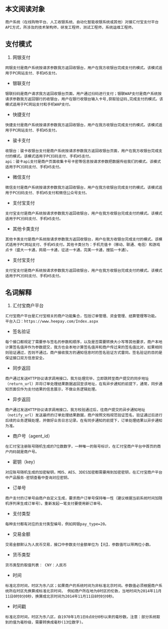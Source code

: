 ## 本文阅读对象

```text
商户系统（在线购物平台、人工收银系统、自动化智能收银系统或其他）对接汇付宝支付平台API方式，所涉及的技术架构师，研发工程师，测试工程师，系统运维工程师。
```


## 支付模式
1. 网银支付
 ```text
 网银支付是商户系统按请求参数我方返回收银台，用户在我方收银台完成支付的模式。该模式适用于PC网站支付、手机H5支付。
 ```

- 银联支付
 ```text
银联扫码是商户请求我方返回收银台页面，用户通过扫码进行支付；银联WAP支付是商户系统按请求参数我方返回银行的收银台，用户在银行收银台输入卡号,获取验证码,完成支付的模式。该模式适用于PC网站支付和手机WAP支付。
 ```

- 快捷支付
 ```text
快捷支付是商户系统按请求参数我方返回收银台，用户在我方收银台完成支付的模式。该模式适用于PC网站支付、手机H5支付。
 ```

- 骏卡支付
 ```text
收银台：骏卡收银台支付是商户系统按请求参数我方返回收银台页面，用户在我方收银台完成支付的模式。该模式适用于PC扫码支付、手机H5支付。
api：骏卡api支付是商户页面收集卡号卡密等信息按请求参数把数据传给我们的模式。该模式适用于PC扫码支付、手机H5支付。
 ```

- 微信支付
 ```text
微信支付是商户系统按请求参数我方返回收银台，用户在我方收银台完成支付的模式。该模式适用于PC扫码支付、手机H5支付和微信公众号支付。
 ```

- 支付宝支付
 ```text
支付宝支付是商户系统按请求参数我方返回收银台，用户在我方收银台完成支付的模式。该模式适用于PC扫码支付、手机H5支付。
 ```

- 其他卡类支付
 ```text
其他卡类支付是商户系统按请求参数我方返回收银台，用户在我方收银台完成支付的模式。该模式适用于PC网站支付、手机H5支付。其他卡类分为：手机充值卡（移动、联通、电信）和游戏点卡（盛大一卡通，网易一卡通，征途一卡通，完美一卡通，搜狐一卡通）。
 ```

- 支付宝支付
 ```text
支付宝支付是商户系统按请求参数我方返回收银台，用户在我方收银台完成支付的模式。该模式适用于PC扫码支付、手机H5支付。
 ```


## 名词解释
1. 汇付宝商户平台
```text
汇付宝商户平台是汇付宝相关的商户功能集合，包括订单管理、资金管理、结算管理等功能。
平台入口：https://www.heepay.com/Index.aspx
```

- 签名验证
```text
每个接口都规定了需要参与签名的参数和顺序，以及是否需要转换大小写等其他要求，商户本地计算签名值并作为参数提交，我方也会本地计算签名值并和商户传过来的签名值比对，如果相同则验证通过，否则不通过。商户接收我方的通知信息时的签名验证方式雷同。签名验证的目的是保证接口双方信息安全。
``` 

- 同步返回
```text
商户通过发送HTTP协议请求调用接口，我方处理完毕，立即跳转至商户提交的同步地址（return_url）并将订单处理结果数据返回至该地址，在有异步通知的前提下，通常，同步通知页面仅作为支付结果的信息展示，不做业务逻辑处理。
``` 

- 异步返回
```text
商户通过发送HTTP协议请求调用接口，我方校验通过后，往商户提交的异步通知地址（notify_url）发送最终的订单处理结果数据，商户按照文档规范验证签名，验证通过后进行后续的业务逻辑处理，并做好业务日志记录。在有同步通知的前提下，订单处理结果以异步通知为准。
``` 

- 商户号（agent_id）
```text
在汇付宝注册账号随机生成的7位数数字，一种唯一的账号标识，在汇付宝商户平台中首页的商户内码就是商户号。
``` 

- 密钥（key）
```text
对应账号随机生成的加密秘钥，MD5、AES、3DES加密都需要用到加密密钥，在汇付宝商户平台中产品服务-密钥查看中查询对应密钥。
``` 

- 订单号
```text
商户支付的订单号由商户自定义生成，要求商户订单号保持唯一性（建议根据当前系统时间加随机序列来生成订单号）。重新发起一笔支付要使用新订单号。
``` 

- 支付类型
```text
每种支付都有对应的支付类型编号，例如网银pay_type=20。
``` 

- 交易金额
```text
交易金额默认为人民币交易，接口中参数支付金额单位为【元】，参数值可以带两位小数。
``` 

- 货币类型
```text
货币类型的取值列表： CNY：人民币
``` 

- 时间
```text
标准北京时间，时区为东八区；如果商户的系统时间为非标准北京时间。参数值必须根据商户系统所在时区先换算成标准北京时间， 例如商户所在地为0时区的伦敦，当地时间为2014年11月11日0时0分0秒，换算成北京时间为2014年11月11日8时0分0秒。
``` 

- 时间戳
```text
标准北京时间，时区为东八区，自1970年1月1日0点0分0秒以来的毫秒数。注意：部分系统取到的值为毫秒级，需要转换成毫秒(13位数字)。
``` 




